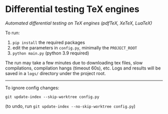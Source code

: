 # Differential testing TeX engines

_Automated differential testing on TeX engines (pdfTeX, XeTeX, LuaTeX)_

To run:

1. `pip install` the required packages
1. edit the parameters in `config.py`, minimally the `PROJECT_ROOT`
1. `python main.py` (python 3.9 required)

The run may take a few minutes due to downloading tex files, slow compilations, compilation hangs (timeout 60s), etc.
Logs and results will be saved in a `logs/` directory under the project root.

---

To ignore config changes:
```
git update-index --skip-worktree config.py
```
(to undo, run `git update-index --no-skip-worktree config.py`)

